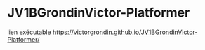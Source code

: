 # JV1BGrondinVictor-Platformer
lien exécutable
https://victorgrondin.github.io/JV1BGrondinVictor-Platformer/
